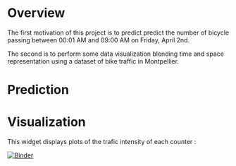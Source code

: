 # Overview

The first motivation of this project is to predict predict the number of bicycle passing between 00:01 AM and 09:00 AM on Friday, April 2nd.

The second is to perform some data visualization blending time and space representation using a dataset of bike traffic in Montpellier. 

# Prediction 




# Visualization 

This widget displays plots of the trafic intensity of each counter : 

[![Binder](https://mybinder.org/badge_logo.svg)](https://mybinder.org/v2/gh/jihene-b3/totem/master?filepath=https%3A%2F%2Fgithub.com%2Fjihene-b3%2Ftotem%2Fblob%2Fmaster%2Fvisualization%2Fwidget.ipynb)

